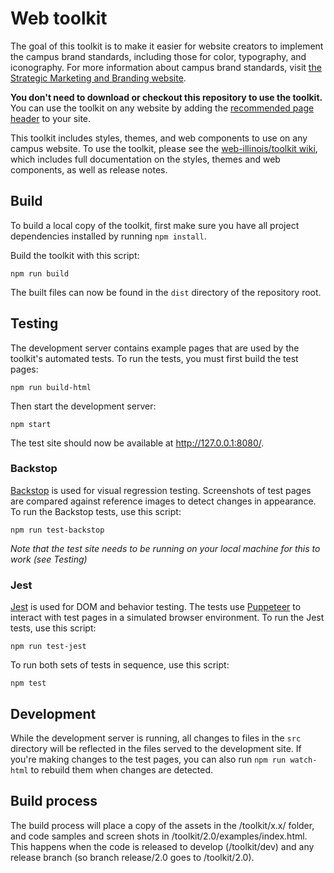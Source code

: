 # Web toolkit

The goal of this toolkit is to make it easier for website creators to implement the campus brand standards, including those for color, typography, and iconography. For more information about campus brand standards, visit [the Strategic Marketing and Branding website](https://marketing.illinois.edu).

**You don't need to download or checkout this repository to use the toolkit.** You can use the toolkit on any website by adding the [recommended page header](https://github.com/web-illinois/toolkit/wiki/Recommended-HTML-Header) to your site.

This toolkit includes styles, themes, and web components to use on any campus website. To use the toolkit, please see the [web-illinois/toolkit wiki](https://github.com/web-illinois/toolkit/wiki), which includes full documentation on the styles, themes and web components, as well as release notes.

## Build

To build a local copy of the toolkit, first make sure you have all project dependencies installed by running `npm install`.

Build the toolkit with this script: 

````
npm run build
````

The built files can now be found in the `dist` directory of the repository root.

## Testing

The development server contains example pages that are used by the toolkit's automated tests. To run the tests, you must first build the test pages:

````
npm run build-html
````

Then start the development server:

````
npm start
````

The test site should now be available at http://127.0.0.1:8080/.

### Backstop

[Backstop](https://github.com/garris/BackstopJS) is used for visual regression testing. Screenshots of test pages are compared against reference images to detect changes in appearance. To run the Backstop tests, use this script:

````
npm run test-backstop
````

*Note that the test site needs to be running on your local machine for this to work (see Testing)*

### Jest

[Jest](https://jestjs.io/) is used for DOM and behavior testing. The tests use [Puppeteer](https://github.com/puppeteer/puppeteer/) to interact with test pages in a simulated browser environment. To run the Jest tests, use this script:

````
npm run test-jest
```` 

To run both sets of tests in sequence, use this script:

````
npm test
````

## Development

While the development server is running, all changes to files in the `src` directory will be reflected in the files served to the development site. If you're making changes to the test pages, you can also run `npm run watch-html` to rebuild them when changes are detected.


## Build process

The build process will place a copy of the assets in the /toolkit/x.x/ folder, and code samples and screen shots in /toolkit/2.0/examples/index.html. This happens when the code is released to develop (/toolkit/dev) and any release branch (so branch release/2.0 goes to /toolkit/2.0).
